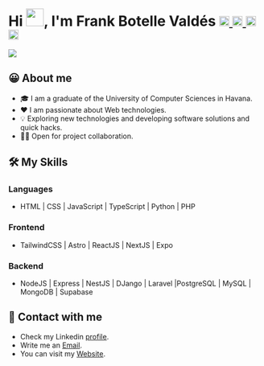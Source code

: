 <h1>Hi <img src="https://media.giphy.com/media/hvRJCLFzcasrR4ia7z/giphy.gif" width="35">, I'm Frank Botelle  Valdés
<a href="https://t.me/frank_botelle" target="_blank">
		<img width="20px" src="https://simpleicons.now.sh/telegram/4c5861" />
	</a>
	<a href="https://www.linkedin.com/in/frank-botelle-valdés-346893170/" target="_blank">
		<img width="20px" src="https://simpleicons.now.sh/linkedin/4c5861" />
	</a>
        <a href="https://frankbotelle.github.io" target="_blank">
		<img width="20px" src="https://simpleicons.now.sh/figshare/4c5861" />
	</a>
	<a href="mailto:frankbotelle@gmail.com">
		<img width="20px" src="https://simpleicons.now.sh/maildotru/4c5861" />
	</a>
</h1>
<p>
  <a href="https://github.com/DenverCoder1/readme-typing-svg">
  <img src="https://readme-typing-svg.herokuapp.com?font=Ubuntu=%0ea5e9&size=25&vCenter=true&width=600&height=100&lines=Welcome+to+my+Github+Page!;I'm+a+Software+Engineer;Frontend+Developer;Mobile+Developer;Always+learning+new+things"></a>
</p>

## 😀 About me

- 🎓 I am a graduate of the University of Computer Sciences in Havana.
- ❤️ I am passionate about Web technologies.
- 💡 Exploring new technologies and developing software solutions and quick hacks.
- 🤝🏻 Open for project collaboration.

## 🛠️ My Skills

### Languages

- HTML | CSS | JavaScript | TypeScript | Python | PHP

### Frontend

- TailwindCSS | Astro | ReactJS | NextJS | Expo

### Backend

- NodeJS | Express | NestJS | DJango | Laravel |PostgreSQL | MySQL | MongoDB | Supabase

## 🔗 Contact with me

- Check my Linkedin [profile](https://www.linkedin.com/in/frank-botelle-valdés-346893170/).
- Write me an <a href="mailto:frankbotelle@gmail.com">Email</a>.
- You can visit my [Website](https://cutt.ly/Ahmed_Hossam_Website).
